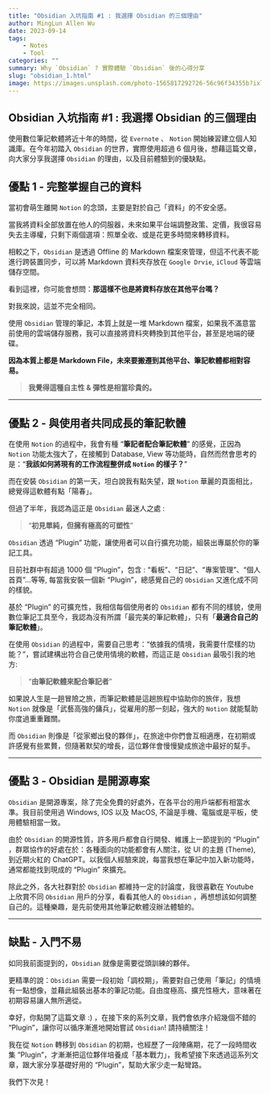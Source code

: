 ```yaml
---
title: "Obsidian 入坑指南 #1 : 我選擇 Obsidian 的三個理由"
author: MingLun Allen Wu
date: 2023-09-14
tags: 
    - Notes
    - Tool
categories: ""
summary: Why `Obsidian` ? 實際體驗 `Obsidian` 後的心得分享 
slug: "obsidian_1.html"
image: https://images.unsplash.com/photo-1565817292726-56c96f34355b?ixlib=rb-4.0.3&ixid=M3wxMjA3fDB8MHxwaG90by1wYWdlfHx8fGVufDB8fHx8fA%3D%3D&auto=format&fit=crop&w=2969&q=80
---
```


## Obsidian 入坑指南 #1 : 我選擇 Obsidian 的三個理由

使用數位筆記軟體將近十年的時間，從 `Evernote` 、 `Notion` 開始練習建立個人知識庫。在今年初踏入 `Obsidian` 的世界，實際使用超過 6 個月後，想藉這篇文章，向大家分享我選擇 `Obsidian` 的理由，以及目前體驗到的優缺點。

## 優點 1 - 完整掌握自己的資料

當初會萌生離開 `Notion` 的念頭，主要是對於自己「資料」的不安全感。

當我將資料全部放置在他人的伺服器，未來如果平台端調整政策、定價，我很容易失去主導權，只剩下兩個選項：照單全收、或是花更多時間來轉移資料。

相較之下，`Obsidian` 是透過 Offline 的 Markdown 檔案來管理，但這不代表不能進行跨裝置同步，可以將 Markdown 資料夾存放在 `Google Drvie`, `iCloud` 等雲端儲存空間。

看到這裡，你可能會想問：**那這樣不也是將資料存放在其他平台嗎？**

對我來說，這並不完全相同。

使用 `Obsidian` 管理的筆記，本質上就是一堆 Markdown 檔案，如果我不滿意當前使用的雲端儲存服務，我可以直接將資料夾轉換到其他平台，甚至是地端的硬碟。

**因為本質上都是 Markdown File，未來要搬遷到其他平台、筆記軟體都相對容易。**

> **我覺得這種自主性 & 彈性是相當珍貴的。**

---

## 優點 2 - 與使用者共同成長的筆記軟體

在使用 `Notion` 的過程中，我會有種 “**筆記者配合筆記軟體**” 的感覺，正因為 `Notion` 功能太強大了，在接觸到 Database, View 等功能時，自然而然會思考的是：“**我該如何將現有的工作流程整併成 `Notion` 的樣子？**”

而在安裝 `Obsidian` 的第一天，坦白說我有點失望，跟 `Notion` 華麗的頁面相比，總覺得這軟體有點「陽春」。

但過了半年，我認為這正是 `Obsidian` 最迷人之處 : 

> “**初見單純，但擁有極高的可塑性**”

`Obsidian` 透過 “Plugin” 功能，讓使用者可以自行擴充功能，組裝出專屬於你的筆記工具。

目前社群中有超過 1000 個 “Plugin”，包含 : “看板”、“日記”、“專案管理”、“個人首頁”…等等, 每當我安裝一個新 “Plugin”，總感覺自己的 `Obsidian` 又進化成不同的樣貌。

基於 “Plugin” 的可擴充性，我相信每個使用者的 `Obsidian` 都有不同的樣貌，使用數位筆記工具至今，我認為沒有所謂「最完美的筆記軟體」，只有「**最適合自己的筆記軟體**」。

在使用 `Obsidian` 的過程中，需要自己思考：“依據我的情境，我需要什麼樣的功能？”，嘗試建構出符合自己使用情境的軟體，而這正是 `Obsidian` 最吸引我的地方: 

> “**由筆記軟體來配合筆記者**” 

如果說人生是一趟冒險之旅，而筆記軟體是這趟旅程中協助你的旅伴，我想 `Notion` 就像是「武藝高強的傭兵」，從雇用的那一刻起，強大的 `Notion` 就能幫助你度過重重難關。

而 `Obsidian` 則像是「從家鄉出發的夥伴」，在旅途中你們會互相適應，在初期或許感覺有些累贅，但隨著默契的增長，這位夥伴會慢慢變成旅途中最好的幫手。

---

## 優點 3 - Obsidian 是開源專案

`Obsidian` 是開源專案，除了完全免費的好處外，在各平台的用戶端都有相當水準。我目前使用過 Windows, IOS 以及 MacOS, 不論是手機、電腦或是平板，使用體驗相當一致。

由於 `Obsidian` 的開源性質，許多用戶都會自行開發、維護上一節提到的 “Plugin” ，群眾協作的好處在於：各種面向的功能都會有人關注，從 UI 的主題 (Theme), 到近期火紅的 ChatGPT。以我個人經驗來說，每當我想在筆記中加入新功能時，通常都能找到現成的 “Plugin” 來擴充。

除此之外，各大社群對於 `Obsidian` 都維持一定的討論度，我很喜歡在 Youtube 上欣賞不同 `Obsidian` 用戶的分享，看看其他人的 `Obsidian` ，再想想該如何調整自己的。這種樂趣，是先前使用其他筆記軟體沒辦法體驗的。

---
##  缺點 - 入門不易

如同我前面提到的，`Obsidian` 就像是需要從頭訓練的夥伴。

更精準的說：`Obsidian` 需要一段初始「調校期」，需要對自己使用「筆記」的情境有一點想像，並藉此組裝出基本的筆記功能。自由度極高、擴充性極大，意味著在初期容易讓人無所適從。

幸好，你點開了這篇文章 :) ，在接下來的系列文章，我們會依序介紹幾個不錯的 “Plugin”，讓你可以循序漸進地開始嘗試 `Obsidian`! 請持續關注！

我在從 `Notion` 轉移到 `Obsidian` 的初期，也經歷了一段陣痛期，花了一段時間收集 “Plugin”，才漸漸把這位夥伴培養成「基本戰力」，我希望接下來透過這系列文章，跟大家分享基礎好用的 “Plugin”，幫助大家少走一點彎路。

我們下次見！

